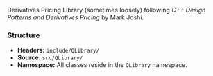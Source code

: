 Derivatives Pricing Library (sometimes loosely) following *C++ Design Patterns and Derivatives Pricing* by Mark Joshi.

### Structure

- **Headers:** `include/QLibrary/`
- **Source:** `src/QLibrary/`
- **Namespace:** All classes reside in the `QLibrary` namespace.